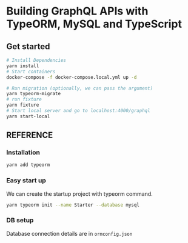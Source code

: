 # Building GraphQL APIs with TypeORM, MySQL and TypeScript

## Get started

```bash
# Install Dependencies
yarn install
# Start containers
docker-compose -f docker-compose.local.yml up -d

# Run migration (optionally, we can pass the argument)
yarn typeorm-migrate
# run fixture
yarn fixture
# Start local server and go to localhost:4000/graphql
yarn start-local

```

## REFERENCE

### Installation

```bash
yarn add typeorm
```

### Easy start up

We can create the startup project with typeorm command.

```bash
yarn typeorm init --name Starter --database mysql
```

### DB setup

Database connection details are in `ormconfig.json`
